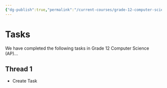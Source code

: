 ```yaml
---
{"dg-publish":true,"permalink":"/current-courses/grade-12-computer-science/tasks/introduction/","dgHomeLink":false}
---
```


# Tasks
We have completed the following tasks in Grade 12 Computer Science (AP)...
## Thread 1
- Create Task
